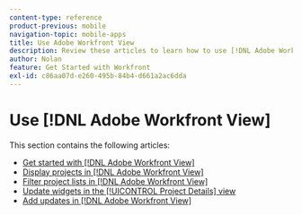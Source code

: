 ```yaml
---
content-type: reference
product-previous: mobile
navigation-topic: mobile-apps
title: Use Adobe Workfront View
description: Review these articles to learn how to use [!DNL Adobe Workfront] View.
author: Nolan
feature: Get Started with Workfront
exl-id: c86aa07d-e260-495b-84b4-d661a2ac6dda
---
```

# Use [!DNL Adobe Workfront View]

This section contains the following articles:

* [Get started with [!DNL Adobe Workfront View]](../../../workfront-basics/mobile-apps/using-workfront-view/get-started-with-workfront-view.md)
* [Display projects in [!DNL Adobe Workfront View]](../../../workfront-basics/mobile-apps/using-workfront-view/display-projects-in-wokrfont-view.md)
* [Filter project lists in [!DNL Adobe Workfront View]](../../../workfront-basics/mobile-apps/using-workfront-view/filter-project-lists-in-workfront-view.md)
* [Update widgets in the [!UICONTROL Project Details] view](../../../workfront-basics/mobile-apps/using-workfront-view/update-widgets-in-workfront-view.md)
* [Add updates in [!DNL Adobe Workfront View]](../../../workfront-basics/mobile-apps/using-workfront-view/add-updates-in-workfront-view.md)
